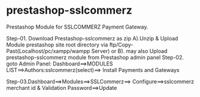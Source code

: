 # prestashop-sslcommerz
Prestashop Module for  SSLCOMMERZ Payment Gateway.





Step-01. Download Prestashop-sslcommerz as zip A).Unzip & Upload Module prestashop site root directory via ftp/Copy-Past(Localhost/pc/xampp/wampp Server) or
   B). may also Upload prestashop-sslcommerz module from Prestashop admin panel
Step-02. goto Admin Panel: Dashboard==>MODULES LIST==>Authors:sslcommerz(select)==> Install Payments and Gateways

Step-03.Dashboard==>Modules==>SSLCommerz==> Configure==>sslcommerz merchant id & Validation Password==>Update
